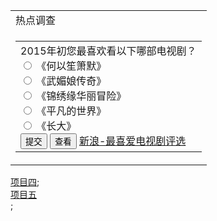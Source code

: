 <!DOCTYPE html PUBLIC "-//W3C//DTD XHTML 1.0 Transitional//EN" "http://www.w3.org/TR/xhtml1/DTD/xhtml1-transitional.dtd">
<html xmlns="http://www.w3.org/1999/xhtml">
<head>
<meta http-equiv="Content-Type" content="text/html; charset=utf-8" />
<title>无标题文档</title>
</head>

<body>
<table class="outside">
    <tr><td class="title">热点调查</td></tr>
    <tr><td class="tdoutside">
        <form method="post">
        <table class="inside" cellspcing="0">
            <tr>
            <td class="tdinside">
            2015年初您最喜欢看以下哪部电视剧？<br>
            <input type="radio" name="q_498" value="2749">
            《何以笙箫默》 <br>
            <input type="radio" name="q_498" value="2750">
            《武媚娘传奇》 <br>
            <input type="radio" name="q_498" value="2751">
            《锦绣缘华丽冒险》 <br>
            <input type="radio" name="q_498" value="2752">
            《平凡的世界》 <br>  
            <input type="radio" name="q_498" value="2753">
            《长大》 <br> 
            <input type="submit" value="提交">  
            <input type="button" name="viewresult" value="查看">   
            <a href="#">新浪-最喜爱电视剧评选</a> 
            </td>
         </tr>
       </table>
       </form>
    </td></tr>
 </table>
<a href="xiangmu4">项目四</a>;
<br><a href="xiangmu5">项目五</a></br>;
</body>
</html>

